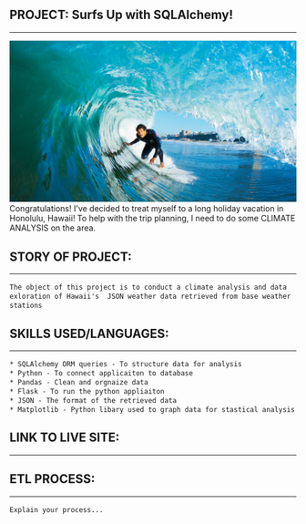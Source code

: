 ## PROJECT: Surfs Up with SQLAlchemy! 
--------------------------------------------
![surfs-up.png](Images/surfs-up.png)
   Congratulations! I've decided to treat myself to a long holiday vacation in Honolulu, Hawaii! 
   To help with the trip planning, I need to do some CLIMATE ANALYSIS on the area. 

## STORY OF PROJECT:
--------------------
    The object of this project is to conduct a climate analysis and data exloration of Hawaii's  JSON weather data retrieved from base weather stations 

## SKILLS USED/LANGUAGES:
-------------------------
    * SQLAlchemy ORM queries - To structure data for analysis 
    * Python - To connect applicaiton to database
    * Pandas - Clean and orgnaize data
    * Flask - To run the python appliaiton 
    * JSON - The format of the retrieved data
    * Matplotlib - Python libary used to graph data for stastical analysis 


## LINK TO LIVE SITE:
---------------------

## ETL PROCESS:
--------------------------
    Explain your process...


